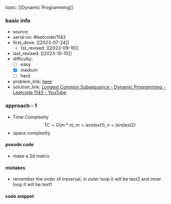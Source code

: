 topic: [[Dynamic Programming]]

### basic info
- source: 
- serial no: #leetcode/1143 
- first_done: [[2023-07-24]]
	- 1st_revised: [[2023-09-16]]
- last_revised: [[2023-10-10]]
- difficulty:
	- [ ] easy
	- [x] medium
	- [ ] hard
- problem_link: [here](https://leetcode.com/problems/longest-common-subsequence/description/)
- solution_link: [Longest Common Subsequence - Dynamic Programming - Leetcode 1143 - YouTube](https://www.youtube.com/watch?v=Ua0GhsJSlWM)

### approach - 1
- Time Complexity $$TC = O(m*n), m=len(text1), n=len(text2)$$
- space complexity

#### pseudo code
- make a 2d matrix

#### mistakes
- remember the order of traversal, in outer loop it will be text2 and inner loop it will be text1
#### code snippet
```python

```